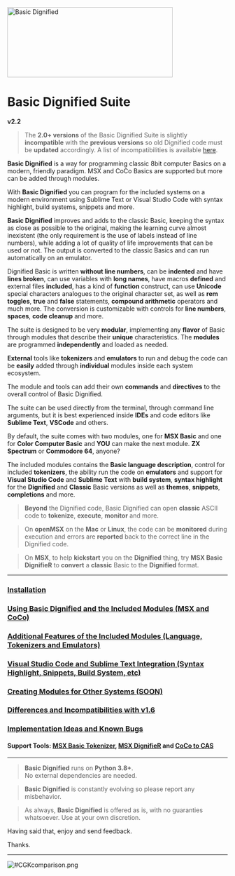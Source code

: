 <img src="https://github.com/farique1/basic-dignified/blob/main/images/BasicDignifiedSuite_Logo-160.png" alt="Basic Dignified" width="378" height="160">  
  
# Basic Dignified Suite  
**v2.2**  
    
> The **2.0+ versions** of the Basic Dignified Suite is slightly **incompatible** with the **previous versions** so old Dignified code must be **updated** accordingly. A list of incompatibilities is available [here](https://github.com/farique1/basic-dignified/blob/main/documentation/DIFFERENCES.md).  
    
**Basic Dignified** is a way for programming classic 8bit computer Basics on a modern, friendly paradigm. MSX and CoCo Basics are supported but more can be added through modules.  
  
With **Basic Dignified** you can program for the included systems on a modern environment using Sublime Text or Visual Studio Code with syntax highlight, build systems, snippets and more.  
  
**Basic Dignified** improves and adds to the classic Basic, keeping the syntax as close as possible to the original, making the learning curve almost inexistent (the only requirement is the use of labels instead of line numbers), while adding a lot of quality of life improvements that can be used or not. The output is converted to the classic Basics and can run automatically on an emulator.  
  
Dignified Basic is written **without line numbers**, can be **indented**  and have **lines broken**, can use variables with **long names**, have macros **defined** and external files **included**, has a kind of **function** construct, can use **Unicode** special characters analogues to the original character set, as well as **rem toggles**, **true** and **false** statements, **compound arithmetic** operators and much more.  The conversion is customizable with controls for **line numbers**, **spaces**, **code cleanup** and more.  
  
The suite is designed to be very **modular**, implementing any **flavor** of Basic through modules that describe their **unique** characteristics. The **modules** are programmed **independently** and loaded as needed.  

**External** tools like **tokenizers** and **emulators** to run and debug the code can be **easily** added through **individual** modules inside each system ecosystem.  
  
The module and tools can add their own **commands** and **directives** to the overall control of Basic Dignified.

The suite can be used directly from the terminal, through command line arguments, but it is best experienced inside  **IDEs** and code editors like **Sublime Text**, **VSCode** and others.  

By default, the suite comes with two modules, one for **MSX Basic** and one for **Color Computer Basic** and **YOU** can make the next module. **ZX Spectrum** or **Commodore 64**, anyone?  
  
The included modules contains the **Basic language description**, control for included **tokenizers**, the ability run the code on **emulators** and support for **Visual Studio Code** and **Sublime Text**  with **build system**, **syntax highlight** for the **Dignified** and **Classic** Basic versions as well as **themes**, **snippets**, **completions** and more.

>**Beyond** the Dignified code, Basic Dignified can open **classic** ASCII code to **tokenize**, **execute**, **monitor** and more.  

>On **openMSX** on the **Mac** or **Linux**, the code can be **monitored** during execution and errors are **reported** back to the correct line in the Dignified code.  

> On **MSX**, to help **kickstart** you on the **Dignified** thing, try **MSX Basic DignifieR** to **convert** a **classic** Basic to the **Dignified** format.  
  
---  
### [Installation](https://github.com/farique1/basic-dignified/blob/main/documentation/INSTALLATION.md)  
  
### [Using Basic Dignified and the Included Modules (MSX and CoCo)](https://github.com/farique1/basic-dignified/blob/main/documentation/BASIC_DIGNIFIED.md)  
  
### [Additional Features of the Included Modules (Language, Tokenizers and Emulators)](https://github.com/farique1/basic-dignified/blob/main/documentation/MODULE_TOOLS.md)  

### [Visual Studio Code and Sublime Text Integration (Syntax Highlight, Snippets, Build System, etc)](https://github.com/farique1/basic-dignified/blob/main/documentation/IDE_TOOLS.md)

### [Creating Modules for Other Systems (SOON)](https://github.com/farique1/basic-dignified/blob/main/documentation/NEW_MODULES.md)  
  
### [Differences and Incompatibilities with v1.6](https://github.com/farique1/basic-dignified/blob/main/documentation/DIFFERENCES.md)  
  
### [Implementation Ideas and Known Bugs](https://github.com/farique1/basic-dignified/blob/main/documentation/IMPLEMENTATIONS.md)  

#### Support Tools: [MSX Basic Tokenizer](https://github.com/farique1/basic-dignified/blob/main/documentation/BATOKEN.md), [MSX DignifieR](https://github.com/farique1/basic-dignified/blob/main/documentation/DIGNIFIER.md) and [CoCo to CAS](https://github.com/farique1/basic-dignified/blob/main/documentation/COCOTOCAS.md)  


---  
  
> **Basic Dignified** runs on **Python 3.8+**.  
> No external dependencies are needed.  
  
>**Basic Dignified** is constantly evolving so please report any misbehavior.  
  
> As always, **Basic Dignified** is offered as is, with no guaranties whatsoever. Use at your own discretion.  


Having said that, enjoy and send feedback.  
  
Thanks.  
  
---  
  
 ![#CGKcomparison.png](https://github.com/farique1/basic-dignified/blob/main/images/CGKcomparison.png)  
  
